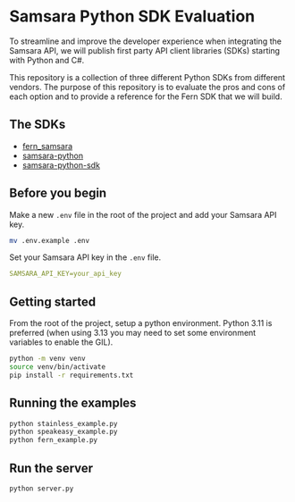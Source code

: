 # Samsara Python SDK Evaluation

To streamline and improve the developer experience when integrating the Samsara API, we will publish first party API client libraries (SDKs) starting with Python and C#.

This repository is a collection of three different Python SDKs from different vendors. The purpose of this repository is to evaluate the pros and cons of each option and to provide a reference for the Fern SDK that we will build.

## The SDKs

- [fern_samsara](./fern_samsara)
- [samsara-python](./samsara-python)
- [samsara-python-sdk](./samsara-python-sdk)

## Before you begin

Make a new `.env` file in the root of the project and add your Samsara API key.

```bash
mv .env.example .env
```

Set your Samsara API key in the `.env` file.

```yaml
SAMSARA_API_KEY=your_api_key
```

## Getting started

From the root of the project, setup a python environment. Python 3.11 is preferred (when using 3.13 you may need to set some environment variables to enable the GIL).

```bash
python -m venv venv
source venv/bin/activate
pip install -r requirements.txt
```

## Running the examples

```bash
python stainless_example.py
python speakeasy_example.py
python fern_example.py
```

## Run the server

```bash
python server.py
```
